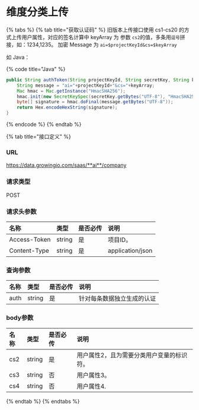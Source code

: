 # 维度分类上传

{% tabs %}
{% tab title="获取认证码" %}
旧版本上传接口使用 cs1-cs20 的方式上传用户属性，对应的签名计算中 keyArray 为 参数 `cs2`的值，多条用`逗号`拼接，如：1234,1235。 加密 Message 为 `ai=$projectKeyId&cs=$keyArray`

如 Java：

{% code title="Java" %}
```java
public String authToken(String projectKeyId, String secretKey, String keyArray) throws Exception {
    String message = "ai="+projectKeyId+"&cs="+keyArray;
    Mac hmac = Mac.getInstance("HmacSHA256");
    hmac.init(new SecretKeySpec(secretKey.getBytes("UTF-8"), "HmacSHA256"));
    byte[] signature = hmac.doFinal(message.getBytes("UTF-8"));
    return Hex.encodeHexString(signature);
}
```
{% endcode %}
{% endtab %}

{% tab title="接口定义" %}
### URL

https://data.growingio.com/saas/**ai**/company

### 请求类型

POST

### 请求头参数

| 名称 | 类型 | 是否必传 | 说明 |
| :--- | :--- | :--- | :--- |
| Access-Token | string | 是 | 项目ID。 |
| Content-Type | string | 是 | application/json |

### 查询参数

| 名称 | 类型 | 是否必传 | 说明 |
| :--- | :--- | :--- | :--- |
| auth | string | 是 | 针对每条数据独立生成的认证 |

### body参数

| 名称 | 类型 | 是否必传 | 说明 |
| :--- | :--- | :--- | :--- |
| cs2 | string | 是 | 用户属性2，且为需要分类用户变量的标识符。 |
| cs3 | string | 否 | 用户属性3。 |
| cs4 | string | 否 | 用户属性4. |
{% endtab %}
{% endtabs %}


